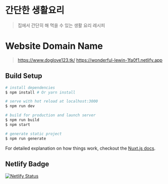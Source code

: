 # 간단한 생활요리
> 집에서 간단히 해 먹을 수 있는 생활 요리 레시피

# Website Domain Name

> https://www.doglove123.tk/
> https://wonderful-lewin-1fa0f1.netlify.app

## Build Setup

``` bash
# install dependencies
$ npm install # Or yarn install

# serve with hot reload at localhost:3000
$ npm run dev

# build for production and launch server
$ npm run build
$ npm start

# generate static project
$ npm run generate
```

For detailed explanation on how things work, checkout the [Nuxt.js docs](https://github.com/nuxt/nuxt.js).

## Netlify Badge
[![Netlify Status](https://api.netlify.com/api/v1/badges/121f82ac-9f0f-469a-81bc-23985871eaba/deploy-status)](https://app.netlify.com/sites/wonderful-lewin-1fa0f1/deploys)